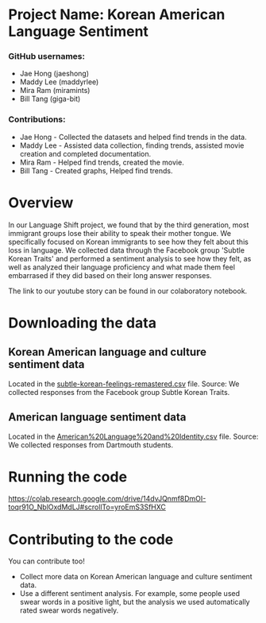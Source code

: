 # Project Name: Korean American Language Sentiment

### GitHub usernames:
- Jae Hong (jaeshong)
- Maddy Lee (maddyrlee)
- Mira Ram (miramints)
- Bill Tang (giga-bit)

### Contributions:
- Jae Hong - Collected the datasets and helped find trends in the data.
- Maddy Lee - Assisted data collection, finding trends, assisted movie creation and completed documentation.
- Mira Ram - Helped find trends, created the movie.
- Bill Tang - Created graphs, Helped find trends.

# Overview
In our Language Shift project, we found that by the third generation, most immigrant groups lose their ability to speak their mother tongue. We specifically focused on Korean immigrants to see how they felt about this loss in language. We collected data through the Facebook group 'Subtle Korean Traits' and performed a sentiment analysis to see how they felt, as well as analyzed their language proficiency and what made them feel embarrased if they did based on their long answer responses.

The link to our youtube story can be found in our colaboratory notebook.

# Downloading the data

## Korean American language and culture sentiment data
Located in the [subtle-korean-feelings-remastered.csv](https://raw.githubusercontent.com/jaeshong/bob-the-weasel/master/subtle-korean-feelings-remastered.csv) file. Source: We collected responses from the Facebook group Subtle Korean Traits.

## American language sentiment data
Located in the [American%20Language%20and%20Identity.csv](https://raw.githubusercontent.com/jaeshong/bob-the-weasel/master/American%20Language%20and%20Identity.csv) file. Source: We collected responses from Dartmouth students.

# Running the code
https://colab.research.google.com/drive/14dvJQnmf8DmOI-toqr91O_NblOxdMdLJ#scrollTo=yroEmS3SfHXC

# Contributing to the code
You can contribute too!

- Collect more data on Korean American language and culture sentiment data.
- Use a different sentiment analysis. For example, some people used swear words in a positive light, but the analysis we used automatically rated swear words negatively.
